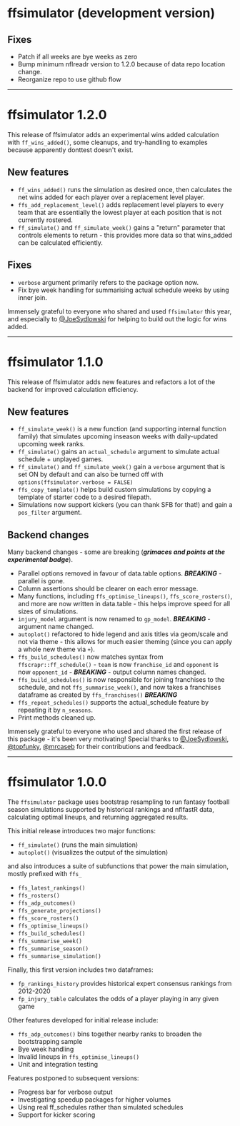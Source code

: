 # ffsimulator (development version)

## Fixes
- Patch if all weeks are bye weeks as zero
- Bump minimum nflreadr version to 1.2.0 because of data repo location change.
- Reorganize repo to use github flow

---

# ffsimulator 1.2.0

This release of ffsimulator adds an experimental wins added calculation with `ff_wins_added()`, some cleanups, and try-handling to examples because apparently donttest doesn't exist.

## New features
- `ff_wins_added()` runs the simulation as desired once, then calculates the net wins added for each player over a replacement level player.
- `ffs_add_replacement_level()` adds replacement level players to every team that are essentially the lowest player at each position that is not currently rostered. 
- `ff_simulate()` and `ff_simulate_week()` gains a "return" parameter that controls elements to return - this provides more data so that wins_added can be calculated efficiently.  

## Fixes
- `verbose` argument primarily refers to the package option now. 
- Fix bye week handling for summarising actual schedule weeks by using inner join.

Immensely grateful to everyone who shared and used `ffsimulator` this year, and especially to [@JoeSydlowski](https://github.com/joesydlowski) for helping to build out the logic for wins added. 

---

# ffsimulator 1.1.0

This release of ffsimulator adds new features and refactors a lot of the backend for improved calculation efficiency.

## New features

- `ff_simulate_week()` is a new function (and supporting internal function family) that simulates upcoming inseason weeks with daily-updated upcoming week ranks.
- `ff_simulate()` gains an `actual_schedule` argument to simulate actual schedule + unplayed games.
- `ff_simulate()` and `ff_simulate_week()` gain a `verbose` argument that is set ON by default and can also be turned off with `options(ffsimulator.verbose = FALSE)`
- `ffs_copy_template()` helps build custom simulations by copying a template of starter code to a desired filepath.
- Simulations now support kickers (you can thank SFB for that!) and gain a `pos_filter` argument.

## Backend changes

Many backend changes - some are breaking (***grimaces and points at the experimental badge***).

- Parallel options removed in favour of data.table options. ***BREAKING*** - parallel is gone.
- Column assertions should be clearer on each error message.
- Many functions, including `ffs_optimise_lineups()`, `ffs_score_rosters()`, and more are now written in data.table - this helps improve speed for all sizes of simulations. 
- `injury_model` argument is now renamed to `gp_model`. ***BREAKING*** - argument name changed.
- `autoplot()` refactored to hide legend and axis titles via geom/scale and not via theme - this allows for much easier theming (since you can apply a whole new theme via `+`).
- `ffs_build_schedules()` now matches syntax from `ffscrapr::ff_schedule()` - `team` is now `franchise_id` and `opponent` is now `opponent_id` - ***BREAKING*** - output column names changed.
- `ffs_build_schedules()` is now responsible for joining franchises to the schedule, and not `ffs_summarise_week()`, and now takes a franchises dataframe as created by `ffs_franchises()` ***BREAKING***
- `ffs_repeat_schedules()` supports the actual_schedule feature by repeating it by `n_seasons`.
- Print methods cleaned up.

Immensely grateful to everyone who used and shared the first release of this package - it's been very motivating! Special thanks to [@JoeSydlowski](https://github.com/joesydlowski), [@topfunky](https://github.com/topfunky), [@mrcaseb](https://github.com/mrcaseb) for their contributions and feedback. 

---

# ffsimulator 1.0.0

The `ffsimulator` package uses bootstrap resampling to run fantasy football season simulations supported by historical rankings and nflfastR data, calculating optimal lineups, and returning aggregated results.

This initial release introduces two major functions:

-   `ff_simulate()` (runs the main simulation)
-   `autoplot()` (visualizes the output of the simulation)

and also introduces a suite of subfunctions that power the main simulation, mostly prefixed with `ffs_`

-   `ffs_latest_rankings()`
-   `ffs_rosters()`
-   `ffs_adp_outcomes()`
-   `ffs_generate_projections()`
-   `ffs_score_rosters()`
-   `ffs_optimise_lineups()`
-   `ffs_build_schedules()`
-   `ffs_summarise_week()`
-   `ffs_summarise_season()`
-   `ffs_summarise_simulation()`

Finally, this first version includes two dataframes:

-   `fp_rankings_history` provides historical expert consensus rankings from 2012-2020
-   `fp_injury_table` calculates the odds of a player playing in any given game

Other features developed for initial release include:

-   `ffs_adp_outcomes()` bins together nearby ranks to broaden the bootstrapping sample
-   Bye week handling
-   Invalid lineups in `ffs_optimise_lineups()`
-   Unit and integration testing

Features postponed to subsequent versions:

-   Progress bar for verbose output
-   Investigating speedup packages for higher volumes
-   Using real ff_schedules rather than simulated schedules
-   Support for kicker scoring
